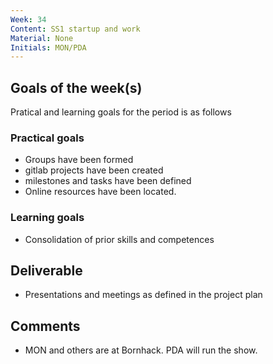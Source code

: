```yaml
---
Week: 34
Content: SS1 startup and work
Material: None
Initials: MON/PDA
---
```


## Goals of the week(s)
Pratical and learning goals for the period is as follows

### Practical goals
* Groups have been formed
* gitlab projects have been created
* milestones and tasks have been defined
* Online resources have been located.

### Learning goals
* Consolidation of prior skills and competences

## Deliverable
* Presentations and meetings as defined in the project plan

## Comments
* MON and others are at Bornhack. PDA will run the show.
